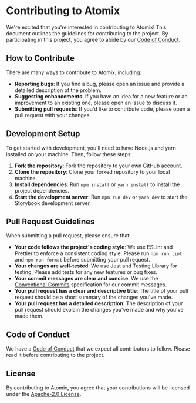 
# Contributing to Atomix

We're excited that you're interested in contributing to Atomix! This document outlines the guidelines for contributing to the project. By participating in this project, you agree to abide by our [Code of Conduct](CODE_OF_CONDUCT.md).

## How to Contribute

There are many ways to contribute to Atomix, including:

- **Reporting bugs**: If you find a bug, please open an issue and provide a detailed description of the problem.
- **Suggesting enhancements**: If you have an idea for a new feature or an improvement to an existing one, please open an issue to discuss it.
- **Submitting pull requests**: If you'd like to contribute code, please open a pull request with your changes.

## Development Setup

To get started with development, you'll need to have Node.js and yarn installed on your machine. Then, follow these steps:

1. **Fork the repository**: Fork the repository to your own GitHub account.
2. **Clone the repository**: Clone your forked repository to your local machine.
3. **Install dependencies**: Run `npm install` or `yarn install` to install the project dependencies.
4. **Start the development server**: Run `npm run dev` or `yarn dev` to start the Storybook development server.

## Pull Request Guidelines

When submitting a pull request, please ensure that:

- **Your code follows the project's coding style**: We use ESLint and Prettier to enforce a consistent coding style. Please run `npm run lint` and `npm run format` before submitting your pull request.
- **Your changes are well-tested**: We use Jest and Testing Library for testing. Please add tests for any new features or bug fixes.
- **Your commit messages are clear and concise**: We use the [Conventional Commits](https://www.conventionalcommits.org/) specification for our commit messages.
- **Your pull request has a clear and descriptive title**: The title of your pull request should be a short summary of the changes you've made.
- **Your pull request has a detailed description**: The description of your pull request should explain the changes you've made and why you've made them.

## Code of Conduct

We have a [Code of Conduct](CODE_OF_CONDUCT.md) that we expect all contributors to follow. Please read it before contributing to the project.

## License

By contributing to Atomix, you agree that your contributions will be licensed under the [Apache-2.0 License](LICENSE).
